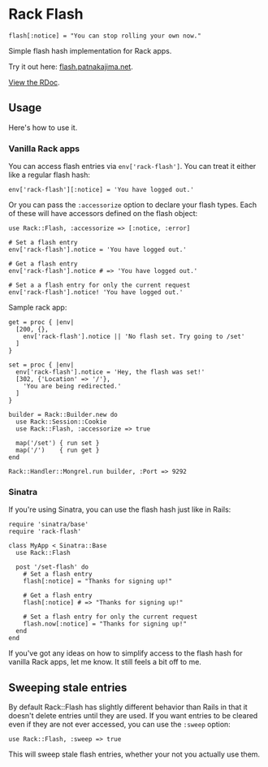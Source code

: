 # Rack Flash

    flash[:notice] = "You can stop rolling your own now."

Simple flash hash implementation for Rack apps.

Try it out here: [flash.patnakajima.net](http://flash.patnakajima.net).

[View the RDoc](http://gitrdoc.com/nakajima/rack-flash/tree/master).

## Usage

Here's how to use it.

### Vanilla Rack apps

You can access flash entries via `env['rack-flash']`. You can treat it either
like a regular flash hash:

    env['rack-flash'][:notice] = 'You have logged out.'

Or you can pass the `:accessorize` option to declare your flash types. Each of
these will have accessors defined on the flash object:

    use Rack::Flash, :accessorize => [:notice, :error]
    
    # Set a flash entry
    env['rack-flash'].notice = 'You have logged out.'
    
    # Get a flash entry
    env['rack-flash'].notice # => 'You have logged out.'
    
    # Set a a flash entry for only the current request
    env['rack-flash'].notice! 'You have logged out.'

Sample rack app:

    get = proc { |env|
      [200, {},
        env['rack-flash'].notice || 'No flash set. Try going to /set'
      ]
    }

    set = proc { |env|
      env['rack-flash'].notice = 'Hey, the flash was set!'
      [302, {'Location' => '/'},
        'You are being redirected.'
      ]
    }

    builder = Rack::Builder.new do
      use Rack::Session::Cookie
      use Rack::Flash, :accessorize => true

      map('/set') { run set }
      map('/')    { run get }
    end

    Rack::Handler::Mongrel.run builder, :Port => 9292

### Sinatra

If you're using Sinatra, you can use the flash hash just like in Rails:

    require 'sinatra/base'
    require 'rack-flash'

    class MyApp < Sinatra::Base
      use Rack::Flash

      post '/set-flash' do
        # Set a flash entry
        flash[:notice] = "Thanks for signing up!"
        
        # Get a flash entry
        flash[:notice] # => "Thanks for signing up!"
        
        # Set a flash entry for only the current request
        flash.now[:notice] = "Thanks for signing up!"
      end
    end

If you've got any ideas on how to simplify access to the flash hash for vanilla
Rack apps, let me know. It still feels a bit off to me.

## Sweeping stale entries

By default Rack::Flash has slightly different behavior than Rails in that it
doesn't delete entries until they are used. If you want entries to be cleared
even if they are not ever accessed, you can use the `:sweep` option:

    use Rack::Flash, :sweep => true

This will sweep stale flash entries, whether your not you actually use them.